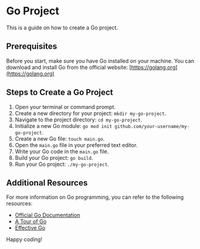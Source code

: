 # Go Project

This is a guide on how to create a Go project.

## Prerequisites

Before you start, make sure you have Go installed on your machine. You can download and install Go from the official website: [https://golang.org](https://golang.org)

## Steps to Create a Go Project

1. Open your terminal or command prompt.
2. Create a new directory for your project: `mkdir my-go-project`.
3. Navigate to the project directory: `cd my-go-project`.
4. Initialize a new Go module: `go mod init github.com/your-username/my-go-project`.
5. Create a new Go file: `touch main.go`.
6. Open the `main.go` file in your preferred text editor.
7. Write your Go code in the `main.go` file.
8. Build your Go project: `go build`.
9. Run your Go project: `./my-go-project`.

## Additional Resources

For more information on Go programming, you can refer to the following resources:

- [Official Go Documentation](https://golang.org/doc/)
- [A Tour of Go](https://tour.golang.org/welcome/1)
- [Effective Go](https://golang.org/doc/effective_go.html)

Happy coding!
